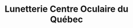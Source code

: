 ---
title: "Lunetterie Centre Oculaire du Québec"
url: /quebec/lunetterie-centre-oculaire-du-quebec/
shop: optician
---